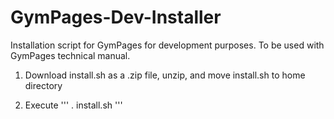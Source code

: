 # GymPages-Dev-Installer
Installation script for GymPages for development purposes. To be used with GymPages technical manual. 

1. Download install.sh as a .zip file, unzip, and move install.sh to home directory

2. Execute
'''
. install.sh
'''

